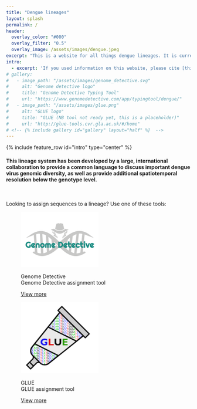 ```yaml
---
title: "Dengue lineages"
layout: splash
permalink: /
header:
  overlay_color: "#000"
  overlay_filter: "0.5"
  overlay_image: /assets/images/dengue.jpeg
excerpt: "This is a website for all things dengue lineages. It is currently under construction - watch this space!"
intro: 
  - excerpt: 'If you used information on this website, please cite [this paper]()'
# gallery:
#   - image_path: "/assets/images/genome_detective.svg"
#     alt: "Genome detective logo"
#     title: "Genome Detective Typing Tool"
#     url: "https://www.genomedetective.com/app/typingtool/dengue/"
#   - image_path: "/assets/images/glue.png"
#     alt: "GLUE logo"
#     title: "GLUE (NB tool not ready yet, this is a placeholder)"
#     url: "http://glue-tools.cvr.gla.ac.uk/#/home"
# <!-- {% include gallery id="gallery" layout="half" %}  -->
---
```


{% include feature_row id="intro" type="center" %}

<div class="splash_section" id="about">
  <div class="container">
    <p>
    <h4>This lineage system has been developed by a large, international collaboration to provide a common language to discuss important dengue virus genomic diversity, as well as provide additional spatiotemporal resolution below the genotype level. </h4>
    <br>
    </p>
  </div>
  
</div>

Looking to assign sequences to a lineage? Use one of these tools:
<div class="splash_sections" id="assignment_tools">
			<!--<div class="logo_container"><img src="assets/images/{{item.logourl}}"/></div>-->
				<figure class="effect-duke" style="--width: 50%;">
					<img src="assets/images/genome_detective.svg" style="width:50%"/>
					<figcaption>
						<p>
						  Genome Detective<br>
						  <span class="duke-description">Genome Detective assignment tool</span>
						</p>
						<a href="https://www.genomedetective.com/app/typingtool/dengue/">View more</a>
					</figcaption>			
				</figure>
        <figure class="effect-duke" style="--width: 50%;">
					<img src="assets/images/glue.png" style="width:50%"/>
					<figcaption>
						<p>
						  GLUE<br>
						  <span class="duke-description">GLUE assignment tool</span>
						</p>
						<a href="https://www.genomedetective.com/app/typingtool/dengue/">View more</a>
					</figcaption>			
				</figure>
	</div>






